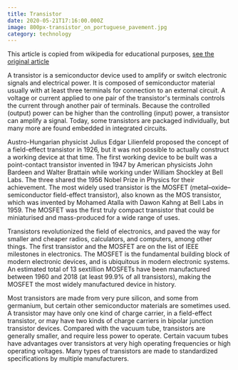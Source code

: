 ```yaml
---
title: Transistor
date: 2020-05-21T17:16:00.000Z
image: 800px-transistor_on_portuguese_pavement.jpg
category: technology
---
```

This article is copied from wikipedia for educational purposes, [see the original article](https://en.wikipedia.org/wiki/Transistor)

A transistor is a semiconductor device used to amplify or switch electronic signals and electrical power. It is composed of semiconductor material usually with at least three terminals for connection to an external circuit. A voltage or current applied to one pair of the transistor's terminals controls the current through another pair of terminals. Because the controlled (output) power can be higher than the controlling (input) power, a transistor can amplify a signal. Today, some transistors are packaged individually, but many more are found embedded in integrated circuits.

Austro-Hungarian physicist Julius Edgar Lilienfeld proposed the concept of a field-effect transistor in 1926, but it was not possible to actually construct a working device at that time. The first working device to be built was a point-contact transistor invented in 1947 by American physicists John Bardeen and Walter Brattain while working under William Shockley at Bell Labs. The three shared the 1956 Nobel Prize in Physics for their achievement. The most widely used transistor is the MOSFET (metal–oxide–semiconductor field-effect transistor), also known as the MOS transistor, which was invented by Mohamed Atalla with Dawon Kahng at Bell Labs in 1959. The MOSFET was the first truly compact transistor that could be miniaturised and mass-produced for a wide range of uses.

Transistors revolutionized the field of electronics, and paved the way for smaller and cheaper radios, calculators, and computers, among other things. The first transistor and the MOSFET are on the list of IEEE milestones in electronics. The MOSFET is the fundamental building block of modern electronic devices, and is ubiquitous in modern electronic systems. An estimated total of 13 sextillion MOSFETs have been manufactured between 1960 and 2018 (at least 99.9% of all transistors), making the MOSFET the most widely manufactured device in history.

Most transistors are made from very pure silicon, and some from germanium, but certain other semiconductor materials are sometimes used. A transistor may have only one kind of charge carrier, in a field-effect transistor, or may have two kinds of charge carriers in bipolar junction transistor devices. Compared with the vacuum tube, transistors are generally smaller, and require less power to operate. Certain vacuum tubes have advantages over transistors at very high operating frequencies or high operating voltages. Many types of transistors are made to standardized specifications by multiple manufacturers.